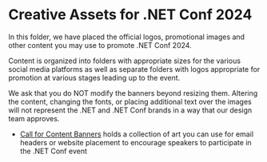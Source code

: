# Creative Assets for .NET Conf 2024

In this folder, we have placed the official logos, promotional images and other content you may use to promote .NET Conf 2024.

Content is organized into folders with appropriate sizes for the various social media platforms as well as separate folders with logos appropriate for promotion at various stages leading up to the event.

We ask that you do NOT modify the banners beyond resizing them.  Altering the content, changing the fonts, or placing additional text over the images will not represent the .NET and .NET Conf brands in a way that our design team approves.

- [Call for Content Banners](CallForContent-Banners) holds a collection of art you can use for email headers or website placement to encourage speakers to participate in the .NET Conf event
